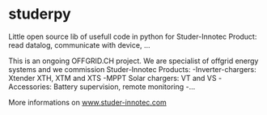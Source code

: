 # studerpy

Little open source lib of usefull code in python for Studer-Innotec Product: read datalog, communicate with device, ...

This is an ongoing OFFGRID.CH project. We are specialist of offgrid energy systems and we commission Studer-Innotec Products:
-Inverter-chargers: Xtender XTH, XTM and XTS
-MPPT Solar chargers: VT and VS
-Accessories: Battery supervision, remote monitoring
-...



More informations on www.studer-innotec.com

